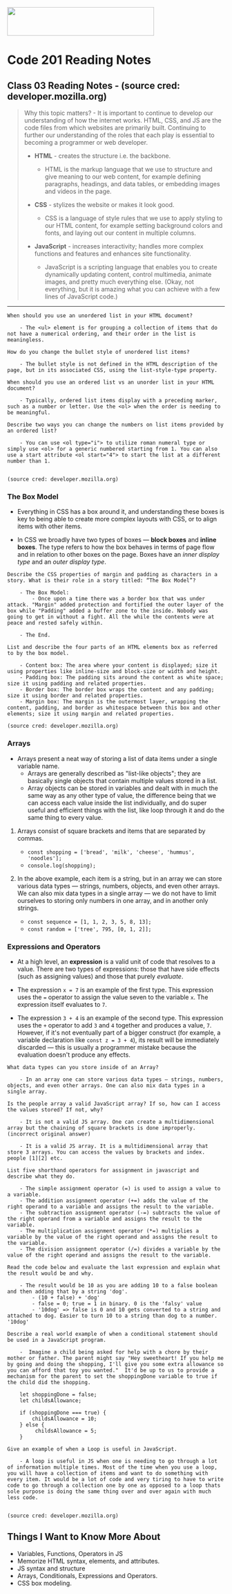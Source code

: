 <img src="https://members-csforall.imgix.net/members/logos/code-fellows-logo-horizontal-2-color-black.png" width="340" height="66">  

# Code 201 Reading Notes

## Class 03 Reading Notes - (source cred: developer.mozilla.org)  

> Why this topic matters? - It is important to continue to develop our understanding of how the internet works. HTML, CSS, and JS are the code files from which websites are primarily built. Continuing to further our understanding of the roles that each play is essential to becoming a programmer or web developer.
>
> - **HTML** - creates the structure i.e. the backbone.
>   - HTML is the markup language that we use to structure and give meaning to our web content, for example defining paragraphs, headings, and data tables, or embedding images and videos in the page.
> - **CSS** - stylizes the website or makes it look good.
>  
>   - CSS is a language of style rules that we use to apply styling to our HTML content, for example setting background colors and fonts, and laying out our content in multiple columns.
> - **JavaScript** - increases interactivity; handles more complex functions and features and enhances site functionality.
>  
>   - JavaScript is a scripting language that enables you to create dynamically updating content, control multimedia, animate images, and pretty much everything else. (Okay, not everything, but it is amazing what you can achieve with a few lines of JavaScript code.)
>  
---
```
When should you use an unordered list in your HTML document?

    - The <ul> element is for grouping a collection of items that do not have a numerical ordering, and their order in the list is meaningless.

How do you change the bullet style of unordered list items?

    - The bullet style is not defined in the HTML description of the page, but in its associated CSS, using the list-style-type property.

When should you use an ordered list vs an unorder list in your HTML document?

    - Typically, ordered list items display with a preceding marker, such as a number or letter. Use the <ol> when the order is needing to be meaningful.

Describe two ways you can change the numbers on list items provided by an ordered list?

    - You can use <ol type="i"> to utilize roman numeral type or simply use <ol> for a generic numbered starting from 1. You can also use a start attribute <ol start="4"> to start the list at a different number than 1.


(source cred: developer.mozilla.org) 
```
### The Box Model

- Everything in CSS has a box around it, and understanding these boxes is key to being able to create more complex layouts with CSS, or to align items with other items.

- In CSS we broadly have two types of boxes — **block boxes** and **inline boxes**. The type refers to how the box behaves in terms of page flow and in relation to other boxes on the page. Boxes have an *inner display type* and an *outer display type*.


```
Describe the CSS properties of margin and padding as characters in a story. What is their role in a story titled: “The Box Model”?

    - The Box Model:
        - Once upon a time there was a border box that was under attack. "Margin" added protection and fortified the outer layer of the box while "Padding" added a buffer zone to the inside. Nobody was going to get in without a fight. All the while the contents were at peace and rested safely within.

    - The End.

List and describe the four parts of an HTML elements box as referred to by the box model.

    - Content box: The area where your content is displayed; size it using properties like inline-size and block-size or width and height.
    - Padding box: The padding sits around the content as white space; size it using padding and related properties.
    - Border box: The border box wraps the content and any padding; size it using border and related properties.
    - Margin box: The margin is the outermost layer, wrapping the content, padding, and border as whitespace between this box and other elements; size it using margin and related properties.

(source cred: developer.mozilla.org) 
```
### Arrays

- Arrays present a neat way of storing a list of data items under a single variable name.
  - Arrays are generally described as "list-like objects"; they are basically single objects that contain multiple values stored in a list. 
  - Array objects can be stored in variables and dealt with in much the same way as any other type of value, the difference being that we can access each value inside the list individually, and do super useful and efficient things with the list, like loop through it and do the same thing to every value.

1. Arrays consist of square brackets and items that are separated by commas.
    - `const shopping = ['bread', 'milk', 'cheese', 'hummus', 'noodles'];`
    - `console.log(shopping);`

2. In the above example, each item is a string, but in an array we can store various data types — strings, numbers, objects, and even other arrays. We can also mix data types in a single array — we do not have to limit ourselves to storing only numbers in one array, and in another only strings.
    - `const sequence = [1, 1, 2, 3, 5, 8, 13];`
    - `const random = ['tree', 795, [0, 1, 2]];`

### Expressions and Operators

- At a high level, an **expression** is a valid unit of code that resolves to a value. There are two types of expressions: those that have side effects (such as assigning values) and those that purely *evaluate*.

- The expression `x = 7` is an example of the first type. This expression uses the `=` operator to assign the value seven to the variable `x`. The expression itself evaluates to `7`.

- The expression `3 + 4` is an example of the second type. This expression uses the `+` operator to add `3` and `4` together and produces a value, `7`. However, if it's not eventually part of a bigger construct (for example, a variable declaration like `const z = 3 + 4`), its result will be immediately discarded — this is usually a programmer mistake because the evaluation doesn't produce any effects.

```
What data types can you store inside of an Array?

    - In an array one can store various data types — strings, numbers, objects, and even other arrays. One can also mix data types in a single array.

Is the people array a valid JavaScript array? If so, how can I access the values stored? If not, why?

    - It is not a valid JS array. One can create a multidimensional array but the chaining of square brackets is done improperly. (incorrect original answer)

    - It is a valid JS array. It is a multidimensional array that store 3 arrays. You can access the values by brackets and index. people [1][2] etc.

List five shorthand operators for assignment in javascript and describe what they do.

    - The simple assignment operator (=) is used to assign a value to a variable.
    - The addition assignment operator (+=) adds the value of the right operand to a variable and assigns the result to the variable.
    - The subtraction assignment operator (-=) subtracts the value of the right operand from a variable and assigns the result to the variable.
    - The multiplication assignment operator (*=) multiplies a variable by the value of the right operand and assigns the result to the variable.
    - The division assignment operator (/=) divides a variable by the value of the right operand and assigns the result to the variable.

Read the code below and evaluate the last expression and explain what the result would be and why.

    - The result would be 10 as you are adding 10 to a false boolean and then adding that by a string 'dog'.
        - (10 + false) + 'dog'
        - false = 0; true = 1 in binary. 0 is the 'falsy' value
        - '10dog' => false is 0 and 10 gets converted to a string and attached to dog. Easier to turn 10 to a string than dog to a number. '10dog'

Describe a real world example of when a conditional statement should be used in a JavaScript program.

    -  Imagine a child being asked for help with a chore by their mother or father. The parent might say "Hey sweetheart! If you help me by going and doing the shopping, I'll give you some extra allowance so you can afford that toy you wanted."  It'd be up to us to provide a mechanism for the parent to set the shoppingDone variable to true if the child did the shopping.

    let shoppingDone = false;
    let childsAllowance;

    if (shoppingDone === true) {
        childsAllowance = 10;
    } else {
         childsAllowance = 5;
    }

Give an example of when a Loop is useful in JavaScript.

    - A loop is useful in JS when one is needing to go through a lot of information multiple times. Most of the time when you use a loop, you will have a collection of items and want to do something with every item. It would be a lot of code and very tiring to have to write code to go through a collection one by one as opposed to a loop thats sole purpose is doing the same thing over and over again with much less code.


(source cred: developer.mozilla.org) 
```

## Things I Want to Know More About

- Variables, Functions, Operators in JS
- Memorize HTML syntax, elements, and attributes.
- JS syntax and structure
- Arrays, Conditionals, Expressions and Operators.
- CSS box modeling.

